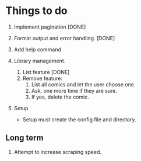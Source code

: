 # Things to do
1. Implement pagination [DONE]
2. Format output and error handling. [DONE]
3. Add help command
4. Library management.
    1. List feature [DONE]
    2. Remove feature:
        1. List all comics and let the user choose one.
        2. Ask, one more time if they are sure.
        3. If yes, delete the comic.

5. Setup
    + Setup must create the config file and directory.

## Long term
1. Attempt to increase scraping speed.